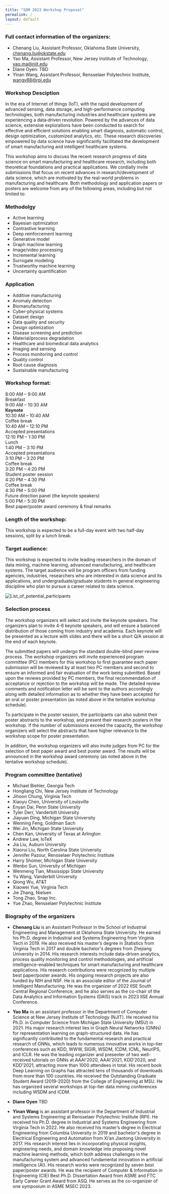 ```yaml
---
title: "SDM 2023 Workshop Proposal"
permalink: /
layout: default
---
```


### Full contact information of the organizers:

* Chenang Liu, Assistant Professor, Oklahoma State University, chenang.liu@okstate.edu 
* Yao Ma, Assistant Professor, New Jersey Institute of Technology, yao.ma@njit.edu 
* Diane Oyen: TBD
* Yinan Wang, Assistant Professor, Rensselaer Polytechnic Institute, wangy88@rpi.edu


### Workshop Desciption

In the era of Internet of things (IoT), with the rapid development of advanced sensing, data storage, and high-performance computing technologies, both manufacturing industries and healthcare systems are experiencing a data‑driven revolution. Powered by the advances of data science, extensive explorations have been conducted to search for effective and efficient solutions enabling smart diagnosis, automatic control, design optimization, customized analytics, etc. These research discoveries empowered by data science have significantly facilitated the development of smart manufacturing and intelligent healthcare systems.     

This workshop aims to discuss the recent research progress of data science on smart manufacturing and healthcare research, including both theoretical foundations and practical applications. We cordially invite submissions that focus on recent advances in research/development of data science, which are motivated by the real-world problems in manufacturing and healthcare. Both methodology and application papers or posters are welcome from any of the following areas, including but not limited to:


### Methodolgy

* Active learning
* Bayesian optimization
* Contrastive learning
* Deep reinforcement learning
* Generative model
* Graph machine learning
* Image/video processing
* Incremental learning
* Surrogate modeling
* Trustworthy machine learning
* Uncertainty quantification

### Application

* Additive manufacturing
* Anomaly detection
* Biomanufacturing
* Cyber-physical systems
* Dataset design
* Data quality and security
* Design optimization
* Disease screening and prediction
* Material/process degradation
* Healthcare and biomedical data analytics
* Imaging and sensing
* Process monitoring and control
* Quality control 
* Root cause diagnosis
* Sustainable manufacturing 

### Workshop format:


8:00 AM – 9:00 AM <br />Breakfast<br>
9:00 AM – 10:30 AM <br />**Keynote**<br>
10:30 AM – 10:40 AM <br />Coffee break<br>
10:40 AM – 12:10 PM <br />Accepted presentations<br>
12:10 PM – 1:30 PM <br />Lunch<br>
1:40 PM – 3:10 PM <br />Accepted presentations<br>
3:10 PM – 3:20 PM <br />Coffee break<br>
3:20 PM – 4:20 PM <br />Student poster session<br>
4:20 PM – 4:30 PM <br />Coffee break<br>
4:30 PM – 5:00 PM <br />Future direction panel (the keynote speakers)<br>
5:00 PM – 5:30 PM <br />Best paper/poster award ceremony & final remarks


### Length of the workshop:

This workshop is expected to be a full-day event with two half-day sessions, split by a lunch break.


### Target audience:

This workshop is expected to invite leading researchers in the domain of data mining, machine learning, advanced manufacturing, and healthcare systems. The target audience will be program officers from funding agencies, industries, researchers who are interested in data science and its applications, and undergraduate/graduate students in general engineering discipline who plan to pursue a career related to data science.

![List_of_potential_participants](/assets/List_of_potential_participants.png)


### Selection process

The workshop organizers will select and invite the keynote speakers. The organizers plan to invite 4-6 keynote speakers, and will ensure a balanced distribution of those coming from industry and academia. Each keynote will be presented as a lecture with slides and there will be a short Q/A session at the end of each keynote. 

The submitted papers will undergo the standard double-blind peer-review process. The workshop organizers will invite experienced program committee (PC) members for this workshop to first guarantee each paper submission will be reviewed by at least two PC members and second to ensure an informed and fair evaluation of the work being submitted. Based upon the reviews provided by PC members, the final recommendation of acceptance or rejection to the workshop will be made. The detailed review comments and notification letter will be sent to the authors accordingly along with detailed information as to whether they have been accepted for an oral or poster presentation (as noted above in the tentative workshop schedule). 

To participate in the poster session, the participants can also submit their poster abstracts to the workshop, and present their research posters in the workshop. If the number of submissions exceed the capacity, the workshop organizers will select the abstracts that have higher relevance to the workshop scope for poster presentation. 

In addition, the workshop organizers will also invite judges from PC for the selection of best paper award and best poster award. The results will be announced in the workshop award ceremony (as noted above in the tentative workshop schedule).

### Program committee (tentative)
* Michael Biehler, Georgia Tech 
* Hongliang Chi, New Jersey Institute of Technology
* Jihoon Chung, Virginia Tech
* Xiaoyu Chen, University of Louisville
* Enyan Dai, Penn State University
* Tyler Derr, Vanderbilt University
* Jiayuan Ding, Michigan State University
* Wenning Feng, Goldman Sach
* Wei Jin, Michigan State University
* Chen Kan, University of Texas at Arlington
* Andrew Law, IoTeX 
* Jia Liu, Auburn University
* Xiaorui Liu, North Carolina State University
* Jennifer Pazour, Rensselaer Polytechnic Institute
* Harry Shomer, Michigan State University
* Wenbo Sun, University of Michigan
* Wenmeng Tian, Mississippi State University
* Yu Wang, Vanderbilt University
* Qiong Wu, AT&T
* Xiaowei Yue, Virginia Tech
* Jie Zhang, Nielsen
* Tong Zhao, Snap Inc. 
* Yue Zhao, Rensselaer Polytechnic Institute



### Biography of the organizers

* **Chenang Liu** is an Assistant Professor in the School of Industrial Engineering and Management at Oklahoma State University. He earned his Ph.D. degree in Industrial and Systems Engineering from Virginia Tech in 2019. He also received his master’s degree in Statistics from Virginia Tech in 2017 and double bachelor's degrees from Zhejiang University in 2014. His research interests include data-driven analytics, process quality monitoring and control methodologies, and artificial intelligence-enabled techniques for smart manufacturing and healthcare applications. His research contributions were recognized by multiple best paper/poster awards. His ongoing research projects are also funded by NIH and NSF. He is an associate editor of the Journal of Intelligent Manufacturing. He was the organizer of 2022 IISE South Central Regional Conference, and he also serves as the co-chair of the Data Analytics and Information Systems (DAIS) track in 2023 IISE Annual Conference.
 
* **Yao Ma** iis an assistant professor in the Department of Computer Science at New Jersey Institute of Technology (NJIT). He received his Ph.D. in Computer Science from Michigan State University (MSU) in 2021. His major research interest lies in Graph Neural Networks (GNNs) for representation learning on graph-structured data. He has significantly contributed to the fundamental research and practical research of GNNs, which leads to numerous innovative works in top-tier conferences such as KDD, WWW, SIGIR, WSDM, ICDM, ICML, NeurIPS, and ICLR. He was the leading organizer and presenter of two well-received tutorials on GNNs at AAAI'2020, AAAI’2021, KDD’2020, and KDD'2021, attracting more than 1000 attendees in total. His recent book Deep Learning on Graphs has attracted tens of thousands of downloads from more than 100 countries. He received the Outstanding Graduate Student Award (2019-2020) from the College of Engineering at MSU. He has organized several workshops at top-tier data mining conferences including WSDM and ICDM.


* **Diane Oyen** TBD

* **Yinan Wang** is an assistant professor in the Department of Industrial and Systems Engineering at Rensselaer Polytechnic Institute (RPI). He received his Ph.D. degree in Industrial and Systems Engineering from Virginia Tech in 2022. He also received his master’s degree in Electrical Engineering from Columbia University in 2019 and bachelor's degree in Electrical Engineering and Automation from Xi’an Jiaotong University in 2017. His research interest lies in incorporating physical insights, engineering needs, and domain knowledge into proposing novel machine learning methods, which both address challenges in the manufacturing system and advanced fundamental innovation in artificial intelligence (AI). His research works were recognized by seven best paper/poster awards. He was the recipient of Computer & Information in Engineering (CIE) Best Ph.D. Dissertation Award from ASME and FTC Early Career Grant Award from ASQ. He serves as the co-organizer of one symposium in ASME MSEC 2023.
